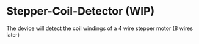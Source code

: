 # Stepper-Coil-Detector (WIP)
The device will detect the coil windings of a 4 wire stepper motor (8 wires later)
